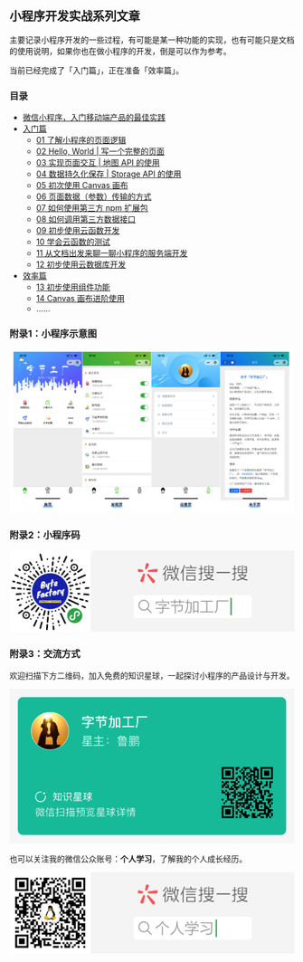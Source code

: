 ## 小程序开发实战系列文章

主要记录小程序开发的一些过程，有可能是某一种功能的实现，也有可能只是文档的使用说明，如果你也在做小程序的开发，倒是可以作为参考。

当前已经完成了「入门篇」，正在准备「效率篇」。

### 目录

- [微信小程序，入门移动端产品的最佳实践 ](./first.md)
- [入门篇](./introduction/00_introduction.md)
    - [01 了解小程序的页面逻辑](./introduction/01_know_page.md)
    - [02 Hello, World | 写一个完整的页面](./introduction/02_first_page.md)
    - [03 实现页面交互 | 地图 API 的使用](./introduction/03_map_api_use.md)
    - [04 数据持久化保存 | Storage API 的使用](./introduction/04_storage_use.md)
    - [05 初次使用 Canvas 画布](./introduction/05_canvas_first_use.md)
    - [06 页面数据（参数）传输的方式](./introduction/06_send_param_in_pages.md)
    - [07 如何使用第三方 npm 扩展包](./introduction/07_use_npm_package.md)
    - [08 如何调用第三方数据接口](./introduction/08_use_the_third_data.md)
    - [09 初步使用云函数开发](./introduction/09_cloud_function_introduction.md)
    - [10 学会云函数的测试](./introduction/10_cloud_function_test.md)
    - [11 从文档出发来聊一聊小程序的服务端开发](./introduction/11_cloud_develop_document.md)
    - [12 初步使用云数据库开发](./introduction/12_cloud_database_develop.md)
- [效率篇](./efficient/index.md)
    - [13 初步使用组件功能](./efficient/component_first_use.md)
    - [14 Canvas 画布进阶使用](./efficient/canvas-advanced.md)
    - ......

### 附录1：小程序示意图
![](./_image/2019-08-28-19-24-18.png)

### 附录2：小程序码
![](./_image/扫码_搜索联合传播样式-标准色版.png)

### 附录3：交流方式
欢迎扫描下方二维码，加入免费的知识星球，一起探讨小程序的产品设计与开发。

![](./_image/zsxq-byte-factory.jpg)

也可以关注我的微信公众账号：**个人学习**，了解我的个人成长经历。

![](./_image/wxqrcode_self.png)